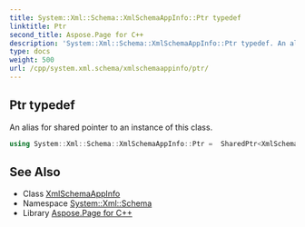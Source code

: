 ```yaml
---
title: System::Xml::Schema::XmlSchemaAppInfo::Ptr typedef
linktitle: Ptr
second_title: Aspose.Page for C++
description: 'System::Xml::Schema::XmlSchemaAppInfo::Ptr typedef. An alias for shared pointer to an instance of this class in C++.'
type: docs
weight: 500
url: /cpp/system.xml.schema/xmlschemaappinfo/ptr/
---
```

## Ptr typedef


An alias for shared pointer to an instance of this class.

```cpp
using System::Xml::Schema::XmlSchemaAppInfo::Ptr =  SharedPtr<XmlSchemaAppInfo>
```

## See Also

* Class [XmlSchemaAppInfo](../)
* Namespace [System::Xml::Schema](../../)
* Library [Aspose.Page for C++](../../../)
